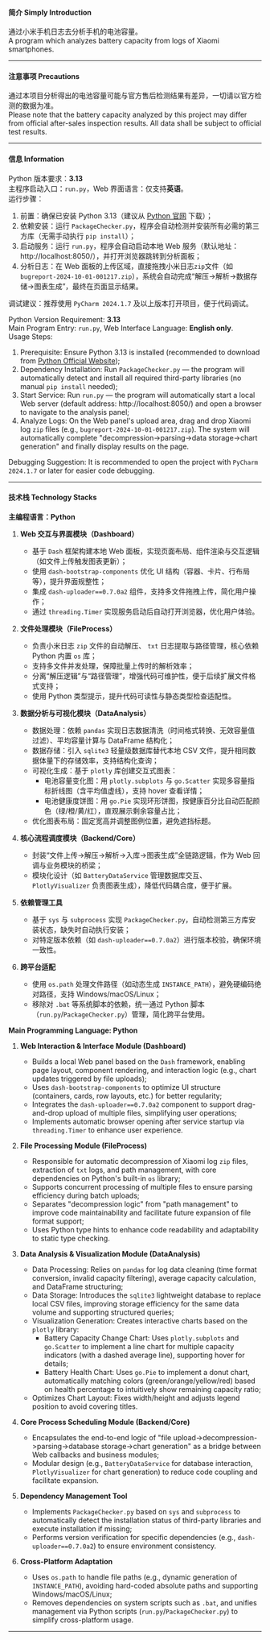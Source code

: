 #### 简介 Simply Introduction
通过小米手机日志去分析手机的电池容量。<br />
A program which analyzes battery capacity from logs of Xiaomi smartphones.
****
#### 注意事项 Precautions
通过本项目分析得出的电池容量可能与官方售后检测结果有差异，一切请以官方检测的数据为准。<br />
Please note that the battery capacity analyzed by this project may differ from official after-sales inspection results. All data shall be subject to official test results.
****
#### 信息 Information
Python 版本要求：**3.13**<br />
主程序启动入口：`run.py`，Web 界面语言：仅支持**英语**。<br />
运行步骤：<br />
1. 前置：确保已安装 Python 3.13（建议从 [Python 官网](https://www.python.org/) 下载）；<br />
2. 依赖安装：运行 `PackageChecker.py`，程序会自动检测并安装所有必需的第三方库（无需手动执行 `pip install`）；<br />
3. 启动服务：运行 `run.py`，程序会自动启动本地 Web 服务（默认地址：http://localhost:8050/），并打开浏览器跳转到分析面板；<br />
4. 分析日志：在 Web 面板的上传区域，直接拖拽小米日志`zip`文件（如 `bugreport-2024-10-01-001217.zip`），系统会自动完成“解压→解析→数据存储→图表生成”，最终在页面显示结果。<br />

调试建议：推荐使用 `PyCharm 2024.1.7` 及以上版本打开项目，便于代码调试。<br />

Python Version Requirement: **3.13**<br />
Main Program Entry: `run.py`, Web Interface Language: **English only**.<br />
Usage Steps:<br />
1. Prerequisite: Ensure Python 3.13 is installed (recommended to download from [Python Official Website](https://www.python.org/));<br />
2. Dependency Installation: Run `PackageChecker.py` — the program will automatically detect and install all required third-party libraries (no manual `pip install` needed);<br />
3. Start Service: Run `run.py` — the program will automatically start a local Web server (default address: http://localhost:8050/) and open a browser to navigate to the analysis panel;<br />
4. Analyze Logs: On the Web panel's upload area, drag and drop Xiaomi log `zip` files (e.g., `bugreport-2024-10-01-001217.zip`). The system will automatically complete "decompression→parsing→data storage→chart generation" and finally display results on the page.<br />

Debugging Suggestion: It is recommended to open the project with `PyCharm 2024.1.7` or later for easier code debugging.
****
#### 技术栈 Technology Stacks
**主编程语言：Python**

1. **Web 交互与界面模块（Dashboard）**
   - 基于 `Dash` 框架构建本地 Web 面板，实现页面布局、组件渲染与交互逻辑（如文件上传触发图表更新）；
   - 使用 `dash-bootstrap-components` 优化 UI 结构（容器、卡片、行布局等），提升界面规整性；
   - 集成 `dash-uploader==0.7.0a2` 组件，支持多文件拖拽上传，简化用户操作；
   - 通过 `threading.Timer` 实现服务启动后自动打开浏览器，优化用户体验。

2. **文件处理模块（FileProcess）**
   - 负责小米日志 `zip` 文件的自动解压、 `txt` 日志提取与路径管理，核心依赖 Python 内置 `os` 库；
   - 支持多文件并发处理，保障批量上传时的解析效率；
   - 分离“解压逻辑”与“路径管理”，增强代码可维护性，便于后续扩展文件格式支持；
   - 使用 Python 类型提示，提升代码可读性与静态类型检查适配性。

3. **数据分析与可视化模块（DataAnalysis）**
   - 数据处理：依赖 `pandas` 实现日志数据清洗（时间格式转换、无效容量值过滤）、平均容量计算与 DataFrame 结构化；
   - 数据存储：引入 `sqlite3` 轻量级数据库替代本地 CSV 文件，提升相同数据体量下的存储效率，支持结构化查询；
   - 可视化生成：基于 `plotly` 库创建交互式图表：
     - 电池容量变化图：用 `plotly.subplots` 与 `go.Scatter` 实现多容量指标折线图（含平均值虚线），支持 hover 查看详情；
     - 电池健康度饼图：用 `go.Pie` 实现环形饼图，按健康百分比自动匹配颜色（绿/橙/黄/红），直观展示剩余容量占比；
   - 优化图表布局：固定宽高并调整图例位置，避免遮挡标题。

4. **核心流程调度模块（Backend/Core）**
   - 封装“文件上传->解压->解析->入库->图表生成”全链路逻辑，作为 Web 回调与业务模块的桥梁；
   - 模块化设计（如 `BatteryDataService` 管理数据库交互、`PlotlyVisualizer` 负责图表生成），降低代码耦合度，便于扩展。

5. **依赖管理工具**
   - 基于 `sys` 与 `subprocess` 实现 `PackageChecker.py`，自动检测第三方库安装状态，缺失时自动执行安装；
   - 对特定版本依赖（如 `dash-uploader==0.7.0a2`）进行版本校验，确保环境一致性。

6. **跨平台适配**
   - 使用 `os.path` 处理文件路径（如动态生成 `INSTANCE_PATH`），避免硬编码绝对路径，支持 Windows/macOS/Linux；
   - 移除对 `.bat` 等系统脚本的依赖，统一通过 Python 脚本（`run.py`/`PackageChecker.py`）管理，简化跨平台使用。


**Main Programming Language: Python**

1. **Web Interaction & Interface Module (Dashboard)**
   - Builds a local Web panel based on the `Dash` framework, enabling page layout, component rendering, and interaction logic (e.g., chart updates triggered by file uploads);
   - Uses `dash-bootstrap-components` to optimize UI structure (containers, cards, row layouts, etc.) for better regularity;
   - Integrates the `dash-uploader==0.7.0a2` component to support drag-and-drop upload of multiple files, simplifying user operations;
   - Implements automatic browser opening after service startup via `threading.Timer` to enhance user experience.

2. **File Processing Module (FileProcess)**
   - Responsible for automatic decompression of Xiaomi log `zip` files, extraction of `txt` logs, and path management, with core dependencies on Python's built-in `os` library;
   - Supports concurrent processing of multiple files to ensure parsing efficiency during batch uploads;
   - Separates "decompression logic" from "path management" to improve code maintainability and facilitate future expansion of file format support;
   - Uses Python type hints to enhance code readability and adaptability to static type checking.

3. **Data Analysis & Visualization Module (DataAnalysis)**
   - Data Processing: Relies on `pandas` for log data cleaning (time format conversion, invalid capacity filtering), average capacity calculation, and DataFrame structuring;
   - Data Storage: Introduces the `sqlite3` lightweight database to replace local CSV files, improving storage efficiency for the same data volume and supporting structured queries;
   - Visualization Generation: Creates interactive charts based on the `plotly` library:
     - Battery Capacity Change Chart: Uses `plotly.subplots` and `go.Scatter` to implement a line chart for multiple capacity indicators (with a dashed average line), supporting hover for details;
     - Battery Health Chart: Uses `go.Pie` to implement a donut chart, automatically matching colors (green/orange/yellow/red) based on health percentage to intuitively show remaining capacity ratio;
   - Optimizes Chart Layout: Fixes width/height and adjusts legend position to avoid covering titles.

4. **Core Process Scheduling Module (Backend/Core)**
   - Encapsulates the end-to-end logic of "file upload->decompression->parsing->database storage->chart generation" as a bridge between Web callbacks and business modules;
   - Modular design (e.g., `BatteryDataService` for database interaction, `PlotlyVisualizer` for chart generation) to reduce code coupling and facilitate expansion.

5. **Dependency Management Tool**
   - Implements `PackageChecker.py` based on `sys` and `subprocess` to automatically detect the installation status of third-party libraries and execute installation if missing;
   - Performs version verification for specific dependencies (e.g., `dash-uploader==0.7.0a2`) to ensure environment consistency.

6. **Cross-Platform Adaptation**
   - Uses `os.path` to handle file paths (e.g., dynamic generation of `INSTANCE_PATH`), avoiding hard-coded absolute paths and supporting Windows/macOS/Linux;
   - Removes dependencies on system scripts such as `.bat`, and unifies management via Python scripts (`run.py`/`PackageChecker.py`) to simplify cross-platform usage.
****